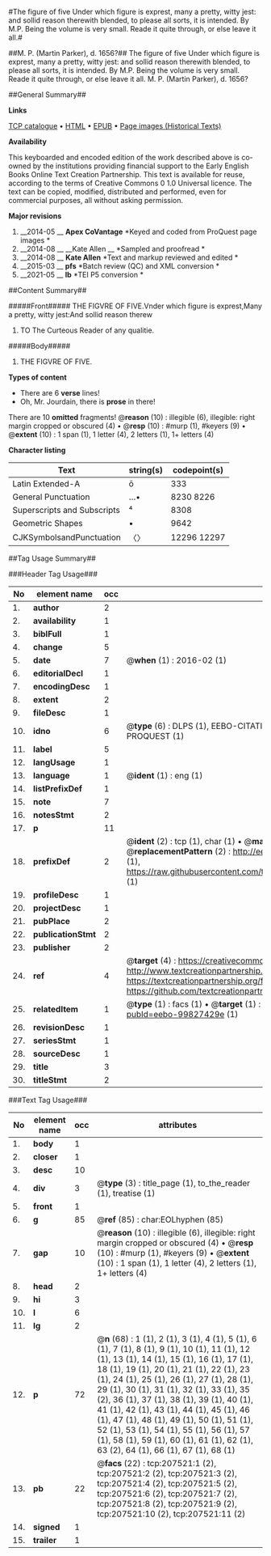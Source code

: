 #The figure of five Under which figure is exprest, many a pretty, witty jest: and sollid reason therewith blended, to please all sorts, it is intended. By M.P. Being the volume is very small. Reade it quite through, or else leave it all.#

##M. P. (Martin Parker), d. 1656?##
The figure of five Under which figure is exprest, many a pretty, witty jest: and sollid reason therewith blended, to please all sorts, it is intended. By M.P. Being the volume is very small. Reade it quite through, or else leave it all.
M. P. (Martin Parker), d. 1656?

##General Summary##

**Links**

[TCP catalogue](http://www.ota.ox.ac.uk/tcp/)  • 
[HTML](http://tei.it.ox.ac.uk/tcp/Texts-HTML/free/B27/B27842.html)  • 
[EPUB](http://tei.it.ox.ac.uk/tcp/Texts-EPUB/free/B27/B27842.epub) • 
[Page images (Historical Texts)](https://historicaltexts.jisc.ac.uk/eebo-99827429e)

**Availability**

This keyboarded and encoded edition of the work described above is co-owned by the
    institutions providing financial support to the Early English Books Online Text Creation
    Partnership. This text is available for reuse, according to the terms of  Creative Commons 0 1.0 Universal
    licence. The text can be copied, modified, distributed and performed, even for commercial
    purposes, all without asking permission.

**Major revisions**

1. __2014-05 __ __Apex CoVantage__ *Keyed and coded from ProQuest page images *
1. __2014-08 __ __Kate Allen __ *Sampled and proofread *
1. __2014-08 __ __Kate Allen__ *Text and markup reviewed and edited *
1. __2015-03 __ __pfs__ *Batch review (QC) and XML conversion *
1. __2021-05 __ __lb__ *TEI P5 conversion *

##Content Summary##

#####Front#####
 THE FIGVRE OF FIVE.Vnder which figure is exprest,Many a pretty, witty jest:And sollid reason therew
1. TO The Curteous Reader of any qualitie.

#####Body#####

1. THE FIGVRE OF FIVE.

**Types of content**

  * There are 6 **verse** lines!
  * Oh, Mr. Jourdain, there is **prose** in there!

There are 10 **omitted** fragments! 
 @__reason__ (10) : illegible (6), illegible: right margin cropped or obscured (4)  •  @__resp__ (10) : #murp (1), #keyers (9)  •  @__extent__ (10) : 1 span (1), 1 letter (4), 2 letters (1), 1+ letters (4)

**Character listing**


|Text|string(s)|codepoint(s)|
|---|---|---|
|Latin Extended-A|ō|333|
|General Punctuation|…•|8230 8226|
|Superscripts             and Subscripts|⁴|8308|
|Geometric Shapes|▪|9642|
|CJKSymbolsandPunctuation|〈〉|12296 12297|

##Tag Usage Summary##

###Header Tag Usage###

|No|element name|occ|attributes|
|---|---|---|---|
|1.|__author__|2||
|2.|__availability__|1||
|3.|__biblFull__|1||
|4.|__change__|5||
|5.|__date__|7| @__when__ (1) : 2016-02 (1)|
|6.|__editorialDecl__|1||
|7.|__encodingDesc__|1||
|8.|__extent__|2||
|9.|__fileDesc__|1||
|10.|__idno__|6| @__type__ (6) : DLPS (1), EEBO-CITATION (1), VID (1), EEBO-PROQUEST (1), STC (1), PROQUEST (1)|
|11.|__label__|5||
|12.|__langUsage__|1||
|13.|__language__|1| @__ident__ (1) : eng (1)|
|14.|__listPrefixDef__|1||
|15.|__note__|7||
|16.|__notesStmt__|2||
|17.|__p__|11||
|18.|__prefixDef__|2| @__ident__ (2) : tcp (1), char (1)  •  @__matchPattern__ (2) : ([0-9\-]+):([0-9IVX]+) (1), (.+) (1)  •  @__replacementPattern__ (2) : http://eebo.chadwyck.com/downloadtiff?vid=$1&page=$2 (1), https://raw.githubusercontent.com/textcreationpartnership/Texts/master/tcpchars.xml#$1 (1)|
|19.|__profileDesc__|1||
|20.|__projectDesc__|1||
|21.|__pubPlace__|2||
|22.|__publicationStmt__|2||
|23.|__publisher__|2||
|24.|__ref__|4| @__target__ (4) : https://creativecommons.org/publicdomain/zero/1.0/ (1), http://www.textcreationpartnership.org/docs/. (1), https://textcreationpartnership.org/faq/#faq05 (1), https://github.com/textcreationpartnership (1)|
|25.|__relatedItem__|1| @__type__ (1) : facs (1)  •  @__target__ (1) : https://data.historicaltexts.jisc.ac.uk/view?pubId=eebo-99827429e (1)|
|26.|__revisionDesc__|1||
|27.|__seriesStmt__|1||
|28.|__sourceDesc__|1||
|29.|__title__|3||
|30.|__titleStmt__|2||


###Text Tag Usage###

|No|element name|occ|attributes|
|---|---|---|---|
|1.|__body__|1||
|2.|__closer__|1||
|3.|__desc__|10||
|4.|__div__|3| @__type__ (3) : title_page (1), to_the_reader (1), treatise (1)|
|5.|__front__|1||
|6.|__g__|85| @__ref__ (85) : char:EOLhyphen (85)|
|7.|__gap__|10| @__reason__ (10) : illegible (6), illegible: right margin cropped or obscured (4)  •  @__resp__ (10) : #murp (1), #keyers (9)  •  @__extent__ (10) : 1 span (1), 1 letter (4), 2 letters (1), 1+ letters (4)|
|8.|__head__|2||
|9.|__hi__|3||
|10.|__l__|6||
|11.|__lg__|2||
|12.|__p__|72| @__n__ (68) : 1 (1), 2 (1), 3 (1), 4 (1), 5 (1), 6 (1), 7 (1), 8 (1), 9 (1), 10 (1), 11 (1), 12 (1), 13 (1), 14 (1), 15 (1), 16 (1), 17 (1), 18 (1), 19 (1), 20 (1), 21 (1), 22 (1), 23 (1), 24 (1), 25 (1), 26 (1), 27 (1), 28 (1), 29 (1), 30 (1), 31 (1), 32 (1), 33 (1), 35 (2), 36 (1), 37 (1), 38 (1), 39 (1), 40 (1), 41 (1), 42 (1), 43 (1), 44 (1), 45 (1), 46 (1), 47 (1), 48 (1), 49 (1), 50 (1), 51 (1), 52 (1), 53 (1), 54 (1), 55 (1), 56 (1), 57 (1), 58 (1), 59 (1), 60 (1), 61 (1), 62 (1), 63 (2), 64 (1), 66 (1), 67 (1), 68 (1)|
|13.|__pb__|22| @__facs__ (22) : tcp:207521:1 (2), tcp:207521:2 (2), tcp:207521:3 (2), tcp:207521:4 (2), tcp:207521:5 (2), tcp:207521:6 (2), tcp:207521:7 (2), tcp:207521:8 (2), tcp:207521:9 (2), tcp:207521:10 (2), tcp:207521:11 (2)|
|14.|__signed__|1||
|15.|__trailer__|1||

